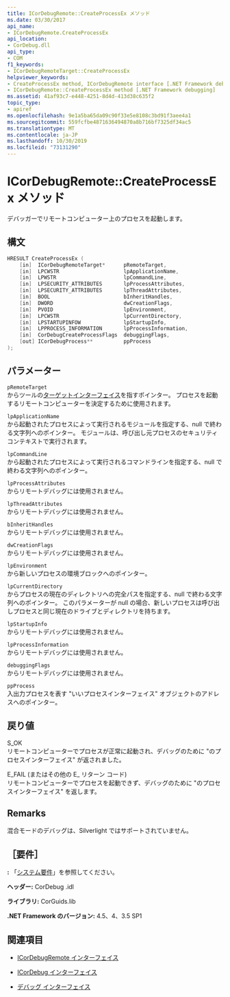 ```yaml
---
title: ICorDebugRemote::CreateProcessEx メソッド
ms.date: 03/30/2017
api_name:
- ICorDebugRemote.CreateProcessEx
api_location:
- CorDebug.dll
api_type:
- COM
f1_keywords:
- ICorDebugRemoteTarget::CreateProcessEx
helpviewer_keywords:
- CreateProcessEx method, ICorDebugRemote interface [.NET Framework debugging]
- ICorDebugRemote::CreateProcessEx method [.NET Framework debugging]
ms.assetid: 41af93c7-e448-4251-8d4d-413d38c635f2
topic_type:
- apiref
ms.openlocfilehash: 9e1a5ba65da09c90f33e5e8108c3bd91f3aee4a1
ms.sourcegitcommit: 559fcfbe4871636494870a8b716bf7325df34ac5
ms.translationtype: MT
ms.contentlocale: ja-JP
ms.lasthandoff: 10/30/2019
ms.locfileid: "73131290"
---
```

# <a name="icordebugremotecreateprocessex-method"></a>ICorDebugRemote::CreateProcessEx メソッド
デバッガーでリモートコンピューター上のプロセスを起動します。  
  
## <a name="syntax"></a>構文  
  
```cpp  
HRESULT CreateProcessEx (  
    [in]  ICorDebugRemoteTarget*      pRemoteTarget,  
    [in]  LPCWSTR                     lpApplicationName,  
    [in]  LPWSTR                      lpCommandLine,  
    [in]  LPSECURITY_ATTRIBUTES       lpProcessAttributes,  
    [in]  LPSECURITY_ATTRIBUTES       lpThreadAttributes,  
    [in]  BOOL                        bInheritHandles,  
    [in]  DWORD                       dwCreationFlags,  
    [in]  PVOID                       lpEnvironment,  
    [in]  LPCWSTR                     lpCurrentDirectory,  
    [in]  LPSTARTUPINFOW              lpStartupInfo,  
    [in]  LPPROCESS_INFORMATION       lpProcessInformation,  
    [in]  CorDebugCreateProcessFlags  debuggingFlags,  
    [out] ICorDebugProcess**          ppProcess  
);  
```  
  
## <a name="parameters"></a>パラメーター  
 `pRemoteTarget`  
 からツールの[ターゲットインターフェイス](../../../../docs/framework/unmanaged-api/debugging/icordebugremotetarget-interface.md)を指すポインター。 プロセスを起動するリモートコンピューターを決定するために使用されます。  
  
 `lpApplicationName`  
 から起動されたプロセスによって実行されるモジュールを指定する、null で終わる文字列へのポインター。 モジュールは、呼び出し元プロセスのセキュリティコンテキストで実行されます。  
  
 `lpCommandLine`  
 から起動されたプロセスによって実行されるコマンドラインを指定する、null で終わる文字列へのポインター。  
  
 `lpProcessAttributes`  
 からリモートデバッグには使用されません。  
  
 `lpThreadAttributes`  
 からリモートデバッグには使用されません。  
  
 `bInheritHandles`  
 からリモートデバッグには使用されません。  
  
 `dwCreationFlags`  
 からリモートデバッグには使用されません。  
  
 `lpEnvironment`  
 から新しいプロセスの環境ブロックへのポインター。  
  
 `lpCurrentDirectory`  
 からプロセスの現在のディレクトリへの完全パスを指定する、null で終わる文字列へのポインター。 このパラメーターが null の場合、新しいプロセスは呼び出しプロセスと同じ現在のドライブとディレクトリを持ちます。  
  
 `lpStartupInfo`  
 からリモートデバッグには使用されません。  
  
 `lpProcessInformation`  
 からリモートデバッグには使用されません。  
  
 `debuggingFlags`  
 からリモートデバッグには使用されません。  
  
 `ppProcess`  
 入出力プロセスを表す "いいプロセスインターフェイス" オブジェクトのアドレスへのポインター。  
  
## <a name="return-value"></a>戻り値  
 S_OK  
 リモートコンピューターでプロセスが正常に起動され、デバッグのために "のプロセスインターフェイス" が返されました。  
  
 E_FAIL (またはその他の E_ リターン コード)  
 リモートコンピューターでプロセスを起動できず、デバッグのために "のプロセスインターフェイス" を返します。  
  
## <a name="remarks"></a>Remarks  
 混合モードのデバッグは、Silverlight ではサポートされていません。  
  
## <a name="requirements"></a>［要件］  
 **:** 「[システム要件](../../../../docs/framework/get-started/system-requirements.md)」を参照してください。  
  
 **ヘッダー:** CorDebug .idl  
  
 **ライブラリ:** CorGuids.lib  
  
 **.NET Framework のバージョン:** 4.5、4、3.5 SP1  
  
## <a name="see-also"></a>関連項目

- [ICorDebugRemote インターフェイス](../../../../docs/framework/unmanaged-api/debugging/icordebugremote-interface.md)
- [ICorDebug インターフェイス](../../../../docs/framework/unmanaged-api/debugging/icordebug-interface.md)

- [デバッグ インターフェイス](../../../../docs/framework/unmanaged-api/debugging/debugging-interfaces.md)

